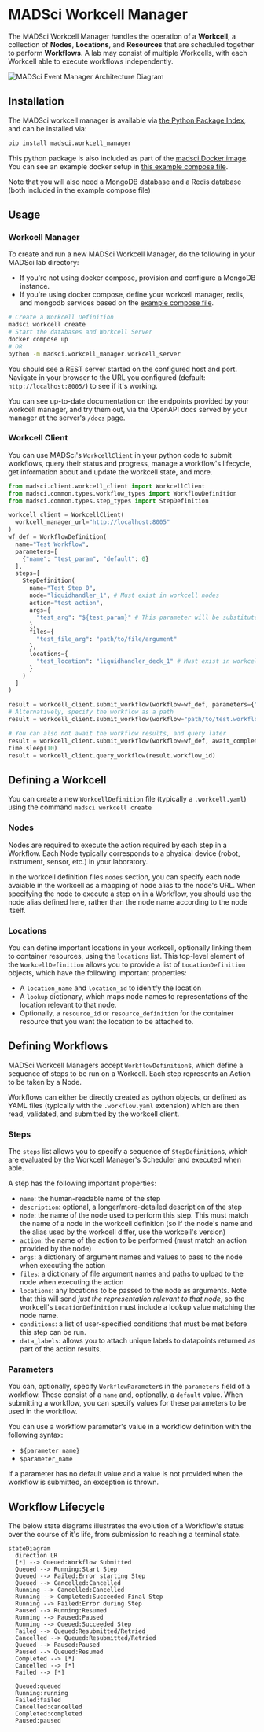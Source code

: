 # MADSci Workcell Manager

The MADSci Workcell Manager handles the operation of a **Workcell**, a collection of **Nodes**, **Locations**, and **Resources** that are scheduled together to perform **Workflows**. A lab may consist of multiple Workcells, with each Workcell able to execute workflows independently.

![MADSci Event Manager Architecture Diagram](./assets/workcell_manager.drawio.svg)

## Installation

The MADSci workcell manager is available via [the Python Package Index](https://pypi.org/project/madsci.workcell_manager/), and can be installed via:

```bash
pip install madsci.workcell_manager
```

This python package is also included as part of the [madsci Docker image](https://github.com/orgs/AD-SDL/packages/container/package/madsci). You can see an example docker setup in [this example compose file](./workcell_manager.compose.yaml).

Note that you will also need a MongoDB database and a Redis database (both included in the example compose file)

## Usage

### Workcell Manager

To create and run a new MADSci Workcell Manager, do the following in your MADSci lab directory:

- If you're not using docker compose, provision and configure a MongoDB instance.
- If you're using docker compose, define your workcell manager, redis, and mongodb services based on the [example compose file](./workcell_manager.compose.yaml).


```bash
# Create a Workcell Definition
madsci workcell create
# Start the databases and Workcell Server
docker compose up
# OR
python -m madsci.workcell_manager.workcell_server
```

You should see a REST server started on the configured host and port. Navigate in your browser to the URL you configured (default: `http://localhost:8005/`) to see if it's working.

You can see up-to-date documentation on the endpoints provided by your workcell manager, and try them out, via the OpenAPI docs served by your manager at the server's `/docs` page.

### Workcell Client

You can use MADSci's `WorkcellClient` in your python code to submit workflows, query their status and progress, manage a workflow's lifecycle, get information about and update the workcell state, and more.

```python
from madsci.client.workcell_client import WorkcellClient
from madsci.common.types.workflow_types import WorkflowDefinition
from madsci.common.types.step_types import StepDefinition

workcell_client = WorkcellClient(
  workcell_manager_url="http://localhost:8005"
)
wf_def = WorkflowDefinition(
  name="Test Workflow",
  parameters=[
    {"name": "test_param", "default": 0}
  ],
  steps=[
    StepDefinition(
      name="Test Step 0",
      node="liquidhandler_1", # Must exist in workcell nodes
      action="test_action",
      args={
        "test_arg": "${test_param}" # This parameter will be substituted at submission time
      },
      files={
        "test_file_arg": "path/to/file/argument"
      },
      locations={
        "test_location": "liquidhandler_deck_1" # Must exist in workcell locations
      }
    )
  ]
)

result = workcell_client.submit_workflow(workflow=wf_def, parameters={"test_param": 10})
# Alternatively, specify the workflow as a path
result = workcell_client.submit_workflow(workflow="path/to/test.workflow.yaml")

# You can also not await the workflow results, and query later
result = workcell_client.submit_workflow(workflow=wf_def, await_completion=False)
time.sleep(10)
result = workcell_client.query_workflow(result.workflow_id)
```

## Defining a Workcell

You can create a new `WorkcellDefinition` file (typically a `.workcell.yaml`) using the command `madsci workcell create`

### Nodes

Nodes are required to execute the action required by each step in a Workflow. Each Node typically corresponds to a physical device (robot, instrument, sensor, etc.) in your laboratory.

In the workcell definition files `nodes` section, you can specify each node avaiable in the workcell as a mapping of node alias to the node's URL. When specifying the node to execute a step on in a Workflow, you should use the node alias defined here, rather than the node name according to the node itself.

### Locations

You can define important locations in your workcell, optionally linking them to container resources, using the `locations` list. This top-level element of the `WorkcellDefinition` allows you to provide a list of `LocationDefinition` objects, which have the following important properties:

- A `location_name` and `location_id` to idenitfy the location
- A `lookup` dictionary, which maps node names to representations of the location relevant to that node.
- Optionally, a `resource_id` or `resource_definition` for the container resource that you want the location to be attached to.

## Defining Workflows

MADSci Workcell Managers accept `WorkflowDefinition`s, which define a sequence of steps to be run on a Workcell. Each step represents an Action to be taken by a Node.

Workflows can either be directly created as python objects, or defined as YAML files (typically with the `.workflow.yaml` extension) which are then read, validated, and submitted by the workcell client.

### Steps

The `steps` list allows you to specify a sequence of `StepDefinition`s, which are evaluated by the Workcell Manager's Scheduler and executed when able.

A step has the following important properties:

- `name`: the human-readable name of the step
- `description`: optional, a longer/more-detailed description of the step
- `node`: the name of the node used to perform this step. This must match the name of a node in the workcell definition (so if the node's name and the alias used by the workcell differ, use the workcell's version)
- `action`: the name of the action to be performed (must match an action provided by the node)
- `args`: a dictionary of argument names and values to pass to the node when executing the action
- `files`: a dictionary of file argument names and paths to upload to the node when executing the action
- `locations`: any locations to be passed to the node as arguments. Note that this will send _just the representation relevant to that node_, so the workcell's `LocationDefinition` must include a lookup value matching the node name.
- `conditions`: a list of user-specified conditions that must be met before this step can be run.
- `data_labels`: allows you to attach unique labels to datapoints returned as part of the action results.

### Parameters

You can, optionally, specify `WorkflowParameter`s in the `parameters` field of a workflow. These consist of a `name` and, optionally, a `default` value. When submitting a workflow, you can specify values for these parameters to be used in the workflow.

You can use a workflow parameter's value in a workflow definition with the following syntax:

- `${parameter_name}`
- `$parameter_name`

If a parameter has no default value and a value is not provided when the workflow is submitted, an exception is thrown.

## Workflow Lifecycle

The below state diagrams illustrates the evolution of a Workflow's status over the course of it's life, from submission to reaching a terminal state.

```mermaid
stateDiagram
  direction LR
  [*] --> Queued:Workflow Submitted
  Queued --> Running:Start Step
  Queued --> Failed:Error starting Step
  Queued --> Cancelled:Cancelled
  Running --> Cancelled:Cancelled
  Running --> Completed:Succeeded Final Step
  Running --> Failed:Error during Step
  Paused --> Running:Resumed
  Running --> Paused:Paused
  Running --> Queued:Succeeded Step
  Failed --> Queued:Resubmitted/Retried
  Cancelled --> Queued:Resubmitted/Retried
  Queued --> Paused:Paused
  Paused --> Queued:Resumed
  Completed --> [*]
  Cancelled --> [*]
  Failed --> [*]

  Queued:queued
  Running:running
  Failed:failed
  Cancelled:cancelled
  Completed:completed
  Paused:paused
```
